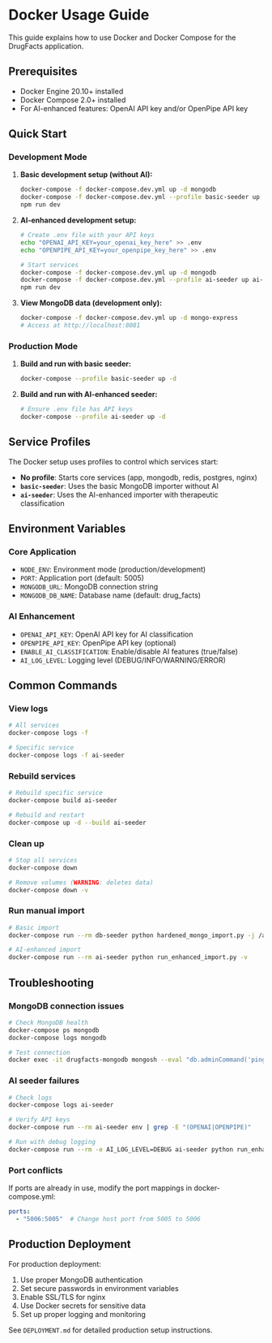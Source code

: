 # Docker Usage Guide

This guide explains how to use Docker and Docker Compose for the DrugFacts application.

## Prerequisites

- Docker Engine 20.10+ installed
- Docker Compose 2.0+ installed
- For AI-enhanced features: OpenAI API key and/or OpenPipe API key

## Quick Start

### Development Mode

1. **Basic development setup (without AI):**
   ```bash
   docker-compose -f docker-compose.dev.yml up -d mongodb
   docker-compose -f docker-compose.dev.yml --profile basic-seeder up db-seeder
   npm run dev
   ```

2. **AI-enhanced development setup:**
   ```bash
   # Create .env file with your API keys
   echo "OPENAI_API_KEY=your_openai_key_here" >> .env
   echo "OPENPIPE_API_KEY=your_openpipe_key_here" >> .env
   
   # Start services
   docker-compose -f docker-compose.dev.yml up -d mongodb
   docker-compose -f docker-compose.dev.yml --profile ai-seeder up ai-seeder
   npm run dev
   ```

3. **View MongoDB data (development only):**
   ```bash
   docker-compose -f docker-compose.dev.yml up -d mongo-express
   # Access at http://localhost:8081
   ```

### Production Mode

1. **Build and run with basic seeder:**
   ```bash
   docker-compose --profile basic-seeder up -d
   ```

2. **Build and run with AI-enhanced seeder:**
   ```bash
   # Ensure .env file has API keys
   docker-compose --profile ai-seeder up -d
   ```

## Service Profiles

The Docker setup uses profiles to control which services start:

- **No profile**: Starts core services (app, mongodb, redis, postgres, nginx)
- **`basic-seeder`**: Uses the basic MongoDB importer without AI
- **`ai-seeder`**: Uses the AI-enhanced importer with therapeutic classification

## Environment Variables

### Core Application
- `NODE_ENV`: Environment mode (production/development)
- `PORT`: Application port (default: 5005)
- `MONGODB_URL`: MongoDB connection string
- `MONGODB_DB_NAME`: Database name (default: drug_facts)

### AI Enhancement
- `OPENAI_API_KEY`: OpenAI API key for AI classification
- `OPENPIPE_API_KEY`: OpenPipe API key (optional)
- `ENABLE_AI_CLASSIFICATION`: Enable/disable AI features (true/false)
- `AI_LOG_LEVEL`: Logging level (DEBUG/INFO/WARNING/ERROR)

## Common Commands

### View logs
```bash
# All services
docker-compose logs -f

# Specific service
docker-compose logs -f ai-seeder
```

### Rebuild services
```bash
# Rebuild specific service
docker-compose build ai-seeder

# Rebuild and restart
docker-compose up -d --build ai-seeder
```

### Clean up
```bash
# Stop all services
docker-compose down

# Remove volumes (WARNING: deletes data)
docker-compose down -v
```

### Run manual import
```bash
# Basic import
docker-compose run --rm db-seeder python hardened_mongo_import.py -j /app/data/Labels.json -v

# AI-enhanced import
docker-compose run --rm ai-seeder python run_enhanced_import.py -v
```

## Troubleshooting

### MongoDB connection issues
```bash
# Check MongoDB health
docker-compose ps mongodb
docker-compose logs mongodb

# Test connection
docker exec -it drugfacts-mongodb mongosh --eval "db.adminCommand('ping')"
```

### AI seeder failures
```bash
# Check logs
docker-compose logs ai-seeder

# Verify API keys
docker-compose run --rm ai-seeder env | grep -E "(OPENAI|OPENPIPE)"

# Run with debug logging
docker-compose run --rm -e AI_LOG_LEVEL=DEBUG ai-seeder python run_enhanced_import.py -v
```

### Port conflicts
If ports are already in use, modify the port mappings in docker-compose.yml:
```yaml
ports:
  - "5006:5005"  # Change host port from 5005 to 5006
```

## Production Deployment

For production deployment:

1. Use proper MongoDB authentication
2. Set secure passwords in environment variables
3. Enable SSL/TLS for nginx
4. Use Docker secrets for sensitive data
5. Set up proper logging and monitoring

See `DEPLOYMENT.md` for detailed production setup instructions.